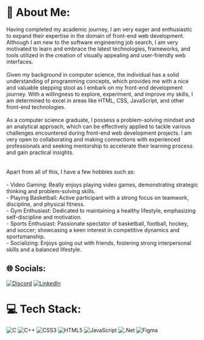 # 💫 About Me:
Having completed my academic journey, I am very eager and enthusiastic to expand their expertise in the domain of front-end web development. Although I am new to the software engineering job search, I am very motivated to learn and embrace the latest technologies, frameworks, and tools utilized in the creation of visually appealing and user-friendly web interfaces.<br><br>Given my background in computer science, the individual has a solid understanding of programming concepts, which provides me with a nice and valuable stepping stool as I embark on my front-end development journey. With a willingness to explore, experiment, and improve my skills, I am determined to excel in areas like HTML, CSS, JavaScript, and other front-end technologies.<br><br>As a computer science graduate, I possess a problem-solving mindset and an analytical approach, which can be effectively applied to tackle various challenges encountered during front-end web development projects. I am very open to collaborating and making connections with experienced professionals and seeking mentorship to accelerate their learning process and gain practical insights.<br><br><br>Apart from all of this, I have a few hobbies such as:<br><br>- Video Gaming: Really enjoys playing video games, demonstrating strategic thinking and problem-solving skills.<br>- Playing Basketball: Active participant with a strong focus on teamwork, discipline, and physical fitness.<br>- Gym Enthusiast: Dedicated to maintaining a healthy lifestyle, emphasizing self-discipline and motivation.<br>- Sports Enthusiast: Passionate spectator of basketball, football, hockey, and soccer; showcasing a keen interest in competitive dynamics and sportsmanship.<br>- Socializing: Enjoys going out with friends, fostering strong interpersonal skills and a balanced lifestyle.


## 🌐 Socials:
[![Discord](https://img.shields.io/badge/Discord-%237289DA.svg?logo=discord&logoColor=white)](https://discord.gg/22renauld) [![LinkedIn](https://img.shields.io/badge/LinkedIn-%230077B5.svg?logo=linkedin&logoColor=white)](https://linkedin.com/in/https://www.linkedin.com/in/renauld-simeon-ab9a91283/) 

# 💻 Tech Stack:
![C](https://img.shields.io/badge/c-%2300599C.svg?style=for-the-badge&logo=c&logoColor=white) ![C++](https://img.shields.io/badge/c++-%2300599C.svg?style=for-the-badge&logo=c%2B%2B&logoColor=white) ![CSS3](https://img.shields.io/badge/css3-%231572B6.svg?style=for-the-badge&logo=css3&logoColor=white) ![HTML5](https://img.shields.io/badge/html5-%23E34F26.svg?style=for-the-badge&logo=html5&logoColor=white) ![JavaScript](https://img.shields.io/badge/javascript-%23323330.svg?style=for-the-badge&logo=javascript&logoColor=%23F7DF1E) ![.Net](https://img.shields.io/badge/.NET-5C2D91?style=for-the-badge&logo=.net&logoColor=white) ![Figma](https://img.shields.io/badge/figma-%23F24E1E.svg?style=for-the-badge&logo=figma&logoColor=white)
